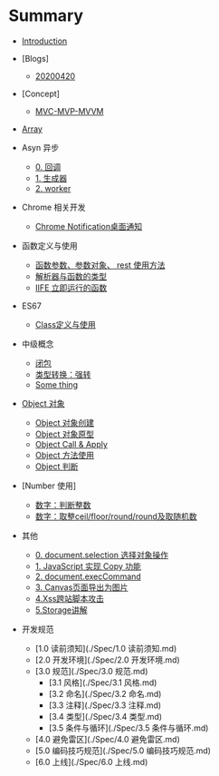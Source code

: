 # Summary

* [Introduction](README.md)

* [Blogs]
  * [20200420](Blogs/20200420.md)
  
* [Concept]
  * [MVC-MVP-MVVM](./Concept/MVC-MVP-MVVM.md)

  
* [Array](./Array/0.Basic.md)

* Asyn 异步  
  * [0. 回调](./Asyn/0.callback.md)
  * [1. 生成器](./Asyn/1.generator.md)
  * [2. worker](./Asyn/2.worker.md)
  
* Chrome 相关开发  
  * [Chrome Notification桌面通知](./Chrome/0.Chrome-Notification.md)

* 函数定义与使用
  * [函数参数、参数对象、 rest 使用方法](./function/0.Arguments-&-Reset.md)
  * [解析器与函数的类型](./function/1.Parser-&-Declaration-of-function.md)
  * [IIFE 立即运行的函数](./function/2.IIFE-function.md)
  
* ES67  
  * [Class定义与使用](./ES67/0.Class.md)
  
* 中级概念
  * [闭包](./Intermediate/0.Closure.md)
  * [类型转换：强转](./Intermediate/1.transform.md)
  * [Some thing](./Intermediate/2.Something.md)
  
* [Object 对象](./object/_object.md)
  * [Object 对象创建](./object/0.Object-create.md)
  * [Object 对象原型](./object/1.Object-prototype.md)
  * [Object Call & Apply](./object/2.Object-call-apply.md)
  * [Object 方法使用](./object/3.Object-methods.md)
  * [Object 判断](./object/4.Object-judgement.md)
  
* [Number 使用]  
  * [数字：判断整数](./Number/0.judgement-integer.md)
  * [数字：取整ceil/floor/round/round及取随机数](./Number/1.ceil-floor-round-Get-random.md)
  
* 其他
  * [0. document.selection 选择对象操作](./Others/0.Selection.md)
  * [1. JavaScript 实现 Copy 功能](./Others/1.Js-to-Copy.md)
  * [2. document.execCommand](./Others/2.document.execCommand.md)
  * [3. Canvas页面导出为图片](./Others/3.Canvas导出页面为图片.md)
  * [4.Xss跨站脚本攻击](./Others/4.Xss跨站脚本攻击.md)
  * [5.Storage讲解](./Others/5.Storage.md)

* 开发规范
  * [1.0 读前须知](./Spec/1.0 读前须知.md)
  * [2.0 开发环境](./Spec/2.0 开发环境.md)
  * [3.0 规范](./Spec/3.0 规范.md)
    * [3.1 风格](./Spec/3.1 风格.md)
    * [3.2 命名](./Spec/3.2 命名.md)
    * [3.3 注释](./Spec/3.3 注释.md)
    * [3.4 类型](./Spec/3.4 类型.md)
    * [3.5 条件与循环](./Spec/3.5 条件与循环.md)
  * [4.0 避免雷区](./Spec/4.0 避免雷区.md)
  * [5.0 编码技巧规范](./Spec/5.0 编码技巧规范.md)
  * [6.0 上线](./Spec/6.0 上线.md)

